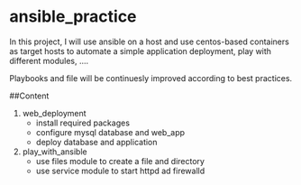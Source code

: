 # ansible_practice
In this project, I will use ansible on a host and use centos-based containers as target hosts to automate a simple application deployment, play with different modules, ....

Playbooks and file will be continuesly improved according to best practices. 

##Content
1. web_deployment
    - install required packages
    - configure mysql database and web_app
    - deploy database and application
2. play_with_ansible
    - use files module to create a file and directory
    - use service module to start httpd ad firewalld